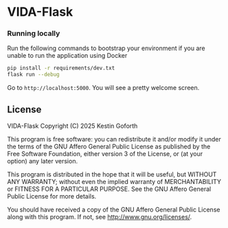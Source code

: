 # VIDA-Flask

### Running locally

Run the following commands to bootstrap your environment if you are unable to run the application using Docker

```bash
pip install -r requirements/dev.txt
flask run --debug
```

Go to `http://localhost:5000`. You will see a pretty welcome screen.

## License

VIDA-Flask
Copyright (C) 2025 Kestin Goforth

This program is free software: you can redistribute it and/or modify
it under the terms of the GNU Affero General Public License as published by
the Free Software Foundation, either version 3 of the License, or
(at your option) any later version.

This program is distributed in the hope that it will be useful,
but WITHOUT ANY WARRANTY; without even the implied warranty of
MERCHANTABILITY or FITNESS FOR A PARTICULAR PURPOSE. See the
GNU Affero General Public License for more details.

You should have received a copy of the GNU Affero General Public License
along with this program. If not, see <http://www.gnu.org/licenses/>.
